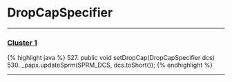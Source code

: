 # DropCapSpecifier

***

### [Cluster 1](./1)
{% highlight java %}
527. public void setDropCap(DropCapSpecifier dcs)
530.   _papx.updateSprm(SPRM_DCS, dcs.toShort());
{% endhighlight %}

***

